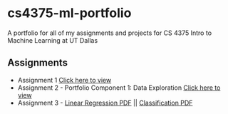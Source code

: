 # cs4375-ml-portfolio
A portfolio for all of my assignments and projects for CS 4375 Intro to Machine Learning at UT Dallas


## Assignments
* Assignment 1 [Click here to view](assignment-1.pdf)
* Assignment 2 - Portfolio Component 1: Data Exploration [Click here to view](assignment-2.pdf)
* Assignment 3 - [Linear Regression PDF](regression.pdf) || [Classification PDF](classification.pdf)

